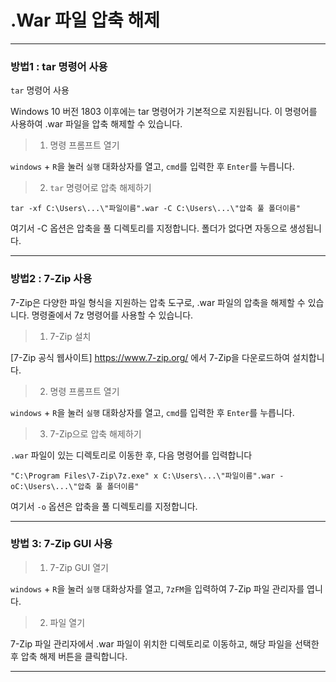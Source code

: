 <h1 id="war-파일-압축-해제">.War 파일 압축 해제</h1>
<hr />

<h3 id="방법1--tar-명령어-사용">방법1 : tar 명령어 사용</h3>
<p><code>tar</code> 명령어 사용</p>
<p>Windows 10 버전 1803 이후에는 tar 명령어가 기본적으로 지원됩니다. 이 명령어를 사용하여 .war 파일을 압축 해제할 수 있습니다.</p>
<blockquote>
<ol>
<li>명령 프롬프트 열기</li>
</ol>
</blockquote>
<p><code>windows</code> + <code>R</code>을 눌러 <code>실행</code> 대화상자를 열고, <code>cmd</code>를 입력한 후 <code>Enter</code>를 누릅니다.</p>
<blockquote>
<ol start="2">
<li><code>tar</code> 명령어로 압축 해제하기</li>
</ol>
</blockquote>
<pre><code>tar -xf C:\Users\...\"파일이름".war -C C:\Users\...\"압축 풀 폴더이름"</code></pre><p>여기서 -C 옵션은 압축을 풀 디렉토리를 지정합니다. 폴더가 없다면 자동으로 생성됩니다.</p>
<hr />

<h3 id="방법2--7-zip-사용">방법2 : 7-Zip 사용</h3>
<p>7-Zip은 다양한 파일 형식을 지원하는 압축 도구로, .war 파일의 압축을 해제할 수 있습니다. 명령줄에서 7z 명령어를 사용할 수 있습니다.</p>
<blockquote>
<ol>
<li>7-Zip 설치</li>
</ol>
</blockquote>
<p>[7-Zip 공식 웹사이트] <a href="https://www.7-zip.org/">https://www.7-zip.org/</a> 에서 7-Zip을 다운로드하여 설치합니다.</p>
<blockquote>
<ol start="2">
<li>명령 프롬프트 열기</li>
</ol>
</blockquote>
<p><code>windows</code> + <code>R</code>을 눌러 <code>실행</code> 대화상자를 열고, <code>cmd</code>를 입력한 후 <code>Enter</code>를 누릅니다.</p>
<blockquote>
<ol start="3">
<li>7-Zip으로 압축 해제하기</li>
</ol>
</blockquote>
<p><code>.war</code> 파일이 있는 디렉토리로 이동한 후, 다음 명령어를 입력합니다</p>
<pre><code>"C:\Program Files\7-Zip\7z.exe" x C:\Users\...\"파일이름".war -oC:\Users\...\"압축 풀 폴더이름"</code></pre><p>여기서 <code>-o</code> 옵션은 압축을 풀 디렉토리를 지정합니다.</p>
<hr />

<h3 id="방법-3-7-zip-gui-사용">방법 3: 7-Zip GUI 사용</h3>
<blockquote>
<ol>
<li>7-Zip GUI 열기</li>
</ol>
</blockquote>
<p><code>windows</code> + <code>R</code>을 눌러 <code>실행</code> 대화상자를 열고, <code>7zFM</code>을 입력하여 7-Zip 파일 관리자를 엽니다.</p>
<blockquote>
<ol start="2">
<li>파일 열기</li>
</ol>
</blockquote>
<p>7-Zip 파일 관리자에서 .war 파일이 위치한 디렉토리로 이동하고, 해당 파일을 선택한 후 압축 해제 버튼을 클릭합니다.</p>
<hr />